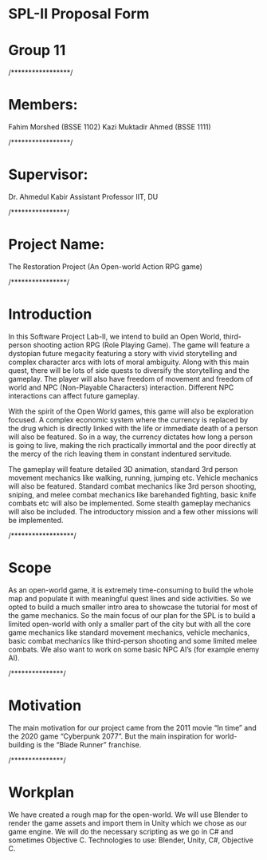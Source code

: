 # SPL-II Proposal Form


# Group 11

/*****************/

# Members: 
Fahim Morshed (BSSE 1102)
Kazi Muktadir Ahmed (BSSE 1111)

/*****************/

# Supervisor: 
Dr. Ahmedul Kabir
Assistant Professor
IIT, DU

/****************/

# Project Name: 
The Restoration Project (An Open-world Action RPG game)

/****************/

# Introduction

In this Software Project Lab-II, we intend to build an Open World, third-person
shooting action RPG (Role Playing Game). The game will feature a dystopian
future megacity featuring a story with vivid storytelling and complex character arcs
with lots of moral ambiguity. Along with this main quest, there will be lots of side
quests to diversify the storytelling and the gameplay. The player will also have
freedom of movement and freedom of world and NPC (Non-Playable Characters)
interaction. Different NPC interactions can affect future gameplay.

With the spirit of the Open World games, this game will also be exploration
focused. A complex economic system where the currency is replaced by the drug
which is directly linked with the life or immediate death of a person will also be
featured. So in a way, the currency dictates how long a person is going to live,
making the rich practically immortal and the poor directly at the mercy of the rich
leaving them in constant indentured servitude.

The gameplay will feature detailed 3D animation, standard 3rd person movement
mechanics like walking, running, jumping etc. Vehicle mechanics will also be
featured. Standard combat mechanics like 3rd person shooting, sniping, and melee
combat mechanics like barehanded fighting, basic knife combats etc will also be
implemented. Some stealth gameplay mechanics will also be included. The
introductory mission and a few other missions will be implemented.

/******************/

# Scope

As an open-world game, it is extremely time-consuming to build the whole map
and populate it with meaningful quest lines and side activities. So we opted to
build a much smaller intro area to showcase the tutorial for most of the game
mechanics. So the main focus of our plan for the SPL is to build a limited
open-world with only a smaller part of the city but with all the core game
mechanics like standard movement mechanics, vehicle mechanics, basic combat
mechanics like third-person shooting and some limited melee combats. We also
want to work on some basic NPC AI’s (for example enemy AI).

/***************/

# Motivation

The main motivation for our project came from the 2011 movie “In time” and the
2020 game “Cyberpunk 2077”. But the main inspiration for world-building is the
“Blade Runner” franchise.

/***************/
# Workplan

We have created a rough map for the open-world. We will use Blender to render
the game assets and import them in Unity which we chose as our game engine. We
will do the necessary scripting as we go in C# and sometimes Objective C.
Technologies to use: Blender, Unity, C#, Objective C.
